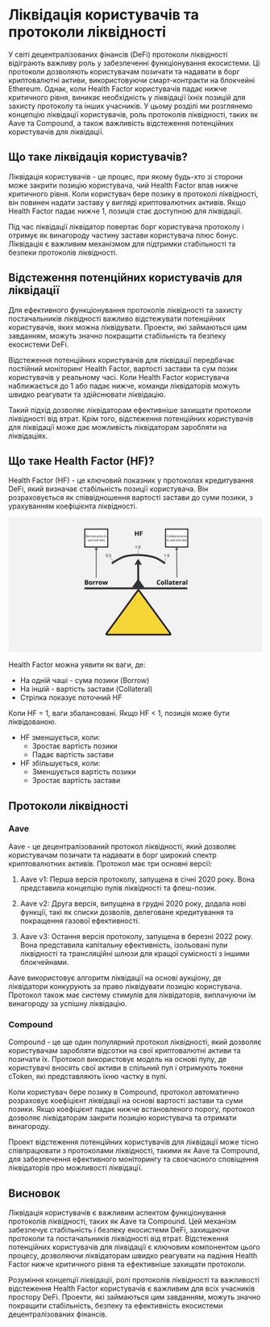 # Ліквідація користувачів та протоколи ліквідності

У світі децентралізованих фінансів (DeFi) протоколи ліквідності відіграють важливу роль у забезпеченні функціонування екосистеми. Ці протоколи дозволяють користувачам позичати та надавати в борг криптовалютні активи, використовуючи смарт-контракти на блокчейні Ethereum. Однак, коли Health Factor користувачів падає нижче критичного рівня, виникає необхідність у ліквідації їхніх позицій для захисту протоколу та інших учасників. У цьому розділі ми розглянемо концепцію ліквідації користувачів, роль протоколів ліквідності, таких як Aave та Compound, а також важливість відстеження потенційних користувачів для ліквідації.

## Що таке ліквідація користувачів?

Ліквідація користувачів - це процес, при якому будь-хто зі сторони може закрити позицію користувача, чий Health Factor впав нижче критичного рівня. Коли користувач бере позику в протоколі ліквідності, він повинен надати заставу у вигляді криптовалютних активів. Якщо Health Factor падає нижче 1, позиція стає доступною для ліквідації.

Під час ліквідації ліквідатор повертає борг користувача протоколу і отримує як винагороду частину застави користувача плюс бонус. Ліквідація є важливим механізмом для підтримки стабільності та безпеки протоколів ліквідності.

## Відстеження потенційних користувачів для ліквідації

Для ефективного функціонування протоколів ліквідності та захисту постачальників ліквідності важливо відстежувати потенційних користувачів, яких можна ліквідувати. Проекти, які займаються цим завданням,  можуть значно покращити стабільність та безпеку екосистеми DeFi.

Відстеження потенційних користувачів для ліквідації передбачає постійний моніторинг Health Factor, вартості застави та сум позик користувачів у реальному часі. Коли Health Factor користувача наближається до 1 або падає нижче, команди ліквідаторів можуть швидко реагувати та здійснювати ліквідацію.

Такий підхід дозволяє ліквідаторам ефективніше захищати протоколи ліквідності від втрат. Крім того, відстеження потенційних користувачів для ліквідації може дає можливість ліквідаторам заробляти на ліквідаціях.

## Що таке Health Factor (HF)?

Health Factor (HF) - це ключовий показник у протоколах кредитування DeFi, який визначає стабільність позиції користувача. Він розраховується як співвідношення вартості застави до суми позики, з урахуванням коефіцієнта ліквідності.

![Health Factor Balance](../images/hfBalance.jpg)

Health Factor можна уявити як ваги, де:

- На одній чаші - сума позики (Borrow)
- На іншій - вартість застави (Collateral)
- Стрілка показує поточний HF

Коли HF = 1, ваги збалансовані. Якщо HF < 1, позиція може бути ліквідованою.

- HF зменшується, коли:
  - Зростає вартість позики
  - Падає вартість застави
- HF збільшується, коли:
  - Зменшується вартість позики
  - Зростає вартість застави

## Протоколи ліквідності

### Aave

Aave - це децентралізований протокол ліквідності, який дозволяє користувачам позичати та надавати в борг широкий спектр криптовалютних активів. Протокол має три основні версії:

1. Aave v1: Перша версія протоколу, запущена в січні 2020 року. Вона представила концепцію пулів ліквідності та флеш-позик.

2. Aave v2: Друга версія, випущена в грудні 2020 року, додала нові функції, такі як списки дозволів, делеговане кредитування та покращення газової ефективності.

3. Aave v3: Остання версія протоколу, запущена в березні 2022 року. Вона представила капітальну ефективність, ізольовані пули ліквідності та трансляційні шлюзи для кращої сумісності з іншими блокчейнами.

Aave використовує алгоритм ліквідації на основі аукціону, де ліквідатори конкурують за право ліквідувати позицію користувача. Протокол також має систему стимулів для ліквідаторів, виплачуючи їм винагороду за успішну ліквідацію.

### Compound

Compound - це ще один популярний протокол ліквідності, який дозволяє користувачам заробляти відсотки на свої криптовалютні активи та позичати їх. Протокол використовує модель на основі пулу, де користувачі вносять свої активи в спільний пул і отримують токени cToken, які представляють їхню частку в пулі.

Коли користувач бере позику в Compound, протокол автоматично розраховує коефіцієнт ліквідації на основі вартості застави та суми позики. Якщо коефіцієнт падає нижче встановленого порогу, протокол дозволяє ліквідаторам закрити позицію користувача та отримати винагороду.

Проект відстеження потенційних користувачів для ліквідації може тісно співпрацювати з протоколами ліквідності, такими як Aave та Compound, для забезпечення ефективного моніторингу та своєчасного сповіщення ліквідаторів про можливості ліквідації.

## Висновок

Ліквідація користувачів є важливим аспектом функціонування протоколів ліквідності, таких як Aave та Compound. Цей механізм забезпечує стабільність і безпеку екосистеми DeFi, захищаючи протоколи та постачальників ліквідності від втрат. Відстеження потенційних користувачів для ліквідації є ключовим компонентом цього процесу, дозволяючи ліквідаторам швидко реагувати на падіння Health Factor нижче критичного рівня та ефективніше захищати протоколи.

Розуміння концепції ліквідації, ролі протоколів ліквідності та важливості відстеження Health Factor користувачів є важливим для всіх учасників простору DeFi. Проекти, які займаються цим завданням, можуть значно покращити стабільність, безпеку та ефективність екосистеми децентралізованих фінансів.
